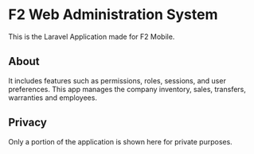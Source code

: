 # F2 Web Administration System

This is the Laravel Application made for F2 Mobile. 
## About
It includes features such as permissions, roles, sessions, and user preferences.
This app manages the company inventory, sales, transfers, warranties and employees.

## Privacy
Only a portion of the application is shown here for private purposes.
